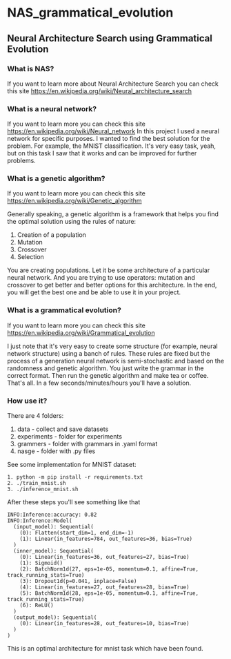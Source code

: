 # NAS_grammatical_evolution

## Neural Architecture Search using Grammatical Evolution


### What is NAS?
If you want to learn more about Neural Architecture Search you can check this site
https://en.wikipedia.org/wiki/Neural_architecture_search


### What is a neural network?
If you want to learn more you can check this site
https://en.wikipedia.org/wiki/Neural_network
In this project I used a neural network for specific purposes.
I wanted to find the best solution for the problem. For example, the MNIST classification.
It's very easy task, yeah, but on this task I saw that it works and can be improved for 
further problems.

### What is a genetic algorithm?  
If you want to learn more you can check this site
https://en.wikipedia.org/wiki/Genetic_algorithm

Generally speaking, a genetic algorithm is a framework that helps you find the optimal solution using the rules of nature:
1. Creation of a population
2. Mutation
3. Crossover
4. Selection

You are creating populations. Let it be some architecture of a particular neural network.
And you are trying to use operators: mutation and crossover to get better and better options for this architecture.
In the end, you will get the best one and be able to use it in your project.

### What is a grammatical evolution?
If you want to learn more you can check this site
https://en.wikipedia.org/wiki/Grammatical_evolution

I just note that it's very easy to create some structure (for example, neural network structure) using a banch of rules.
These rules are fixed but the process of a generation neural network is semi-stochastic and based on the randomness and genetic algorithm.
You just write the grammar in the correct format. Then run the genetic algorithm and make tea or coffee. That's all.
In a few seconds/minutes/hours you'll have a solution.


### How use it?
There are 4 folders:
1. data - collect and save datasets
2. experiments - folder for experiments 
3. grammers - folder with grammars in .yaml format 
4. nasge - folder with .py files

See some implementation for MNIST dataset:

```
1. python -m pip install -r requirements.txt
2. ./train_mnist.sh
3. ./inference_mnist.sh
```

After these steps you'll see something like that
```
INFO:Inference:accuracy: 0.82
INFO:Inference:Model(
  (input_model): Sequential(
    (0): Flatten(start_dim=1, end_dim=-1)
    (1): Linear(in_features=784, out_features=36, bias=True)
  )
  (inner_model): Sequential(
    (0): Linear(in_features=36, out_features=27, bias=True)
    (1): Sigmoid()
    (2): BatchNorm1d(27, eps=1e-05, momentum=0.1, affine=True, track_running_stats=True)
    (3): Dropout1d(p=0.041, inplace=False)
    (4): Linear(in_features=27, out_features=28, bias=True)
    (5): BatchNorm1d(28, eps=1e-05, momentum=0.1, affine=True, track_running_stats=True)
    (6): ReLU()
  )
  (output_model): Sequential(
    (0): Linear(in_features=28, out_features=10, bias=True)
  )
)
```
This is an optimal architecture for mnist task which have been found.
